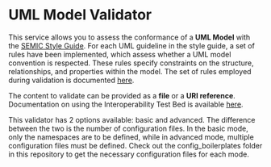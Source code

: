 # UML Model Validator

This service allows you to assess the conformance of a **UML Model** with
the [SEMIC Style Guide](https://semiceu.github.io/style-guide/1.0.0/gc-conceptual-model-conventions.html). For each UML
guideline in the style guide, a set of rules have been implemented, which assess whether a UML model convention is
respected. These rules specify constraints on the structure, relationships, and properties within the model. The set of
rules employed during validation is
documented [here](https://meaningfy-ws.github.io/model2owl-docs/public-review/checkers/model2owl-checkers.html).

The content to validate can be provided as a **file** or a **URI reference**. Documentation on using the
Interoperability Test Bed is
available [here](https://www.itb.ec.europa.eu/docs/guides/latest/validatingRDF/index.html#step-6-use-the-validator).

This validator has 2 options available: basic and advanced. The difference between the two is the number of
configuration files. In the basic mode, only the namespaces are to be defined, while in advanced mode, multiple
configuration files must be defined. Check out the config_boilerplates folder in this repository to get the 
necessary configuration files for each mode.
